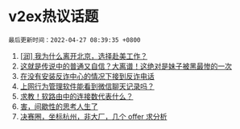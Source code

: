 # v2ex热议话题

`最后更新时间：2022-04-27 08:39:35 +0800`

1. [[润] 我为什么离开北京，选择赴美工作？](https://www.v2ex.com/t/849299)
1. [这就是传说中的普通又自信？大离谱！这绝对是妹子被黑最惨的一次](https://www.v2ex.com/t/849388)
1. [在没有安装反诈中心的情况下接到反诈电话](https://www.v2ex.com/t/849308)
1. [上网行为管理软件能看到微信聊天记录吗？](https://www.v2ex.com/t/849327)
1. [求教！软路由中的连接数代表什么？](https://www.v2ex.com/t/849311)
1. [害，间歇性的思考人生了](https://www.v2ex.com/t/849366)
1. [决赛圈，坐标杭州，非大厂，几个 offer 求分析](https://www.v2ex.com/t/849300)

